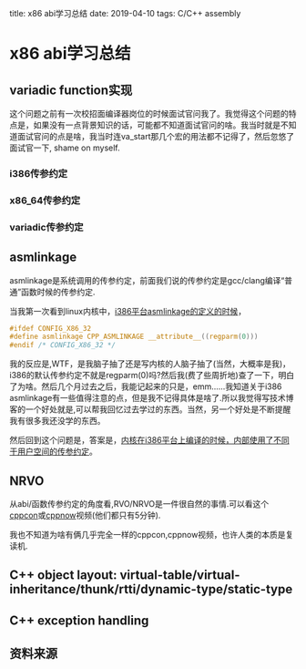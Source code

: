 title: x86 abi学习总结
date: 2019-04-10
tags:
  C/C++
  assembly

# x86 abi学习总结

## variadic function实现
这个问题之前有一次校招面编译器岗位的时候面试官问我了。我觉得这个问题的特点是，如果没有一点背景知识的话，可能都不知道面试官问的啥。我当时就是不知道面试官问的点是啥，我当时连va_start那几个宏的用法都不记得了，然后忽悠了面试官一下, shame on myself.

### i386传参约定

### x86_64传参约定

### variadic传参约定

## asmlinkage

asmlinkage是系统调用的传参约定，前面我们说的传参约定是gcc/clang编译“普通”函数时候的传参约定.

当我第一次看到linux内核中，[i386平台asmlinkage的定义的时候](https://elixir.bootlin.com/linux/v5.0/source/arch/x86/include/asm/linkage.h#L11)，
```C
#ifdef CONFIG_X86_32
#define asmlinkage CPP_ASMLINKAGE __attribute__((regparm(0)))
#endif /* CONFIG_X86_32 */
```
我的反应是,WTF，是我脑子抽了还是写内核的人脑子抽了(当然，大概率是我)，i386的默认传参约定不就是regparm(0)吗?然后我(费了些周折地)查了一下，明白了为啥。然后几个月过去之后，我能记起来的只是，emm......我知道关于i386 asmlinkage有一些值得注意的点，但是我不记得具体是啥了.所以我觉得写技术博客的一个好处就是,可以帮我回忆过去学过的东西。当然，另一个好处是不断提醒我有很多我还没学的东西。

然后回到这个问题是，答案是，[内核在i386平台上编译的时候，内部使用了不同于用户空间的传参约定](https://stackoverflow.com/questions/31920857/calling-convention-regarding-asmlinkage)。

## NRVO

从abi/函数传参约定的角度看,RVO/NRVO是一件很自然的事情.可以看这个[cppcon](https://www.youtube.com/watch?v=IZbL-RGr_mk)或[cppnow](https://www.youtube.com/watch?v=fSB57PiXpRw)视频(他们都只有5分钟).

我也不知道为啥有俩几乎完全一样的cppcon,cppnow视频，也许人类的本质是复读机.

## C++ object layout: virtual-table/virtual-inheritance/thunk/rtti/dynamic-type/static-type

## C++ exception handling

## 资料来源